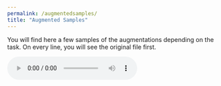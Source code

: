 ```yaml
---
permalink: /augmentedsamples/
title: "Augmented Samples"
---
```




You will find here a few samples of the augmentations depending on the task. On every line, you will see the original file first.

![attached audio](/audio/id10440_rT9_GBVNQ30_000033.mp3)

